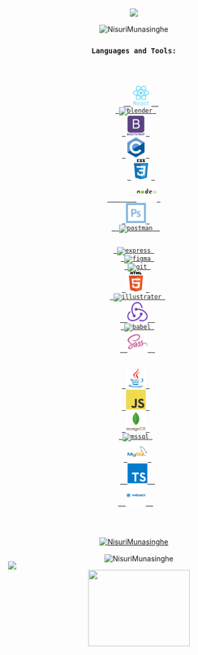 

<!--
**NisuriMunasinghe/NisuriMunasinghe** is a ✨ _special_ ✨ repository because its `README.md` (this file) appears on your GitHub profile.

Here are some ideas to get you started:

- 🔭 I’m currently working on ...
- 🌱 I’m currently learning ...
- 👯 I’m looking to collaborate on ...
- 🤔 I’m looking for help with ...
- 💬 Ask me about ...
- 📫 How to reach me: ...
- 😄 Pronouns: ...
- ⚡ Fun fact: ...
<h1 align="center" style="color:blue;">Hi there 👋</h1>
<img src="https://cdn.dribbble.com/users/31818/screenshots/2091618/dribbb.gif" width="384" height="80"/>
<img src="https://cdn.dribbble.com/users/31818/screenshots/2091618/dribbb.gif" width="284" height="80"/>
<img src="https://cdn.dribbble.com/users/31818/screenshots/2091618/dribbb.gif" width="284" height="80"/>

<p style="float: left">&nbsp;<img align="center" src="https://github-readme-stats.vercel.app/api/top-langs/?username=NisuriMunasinghe&count_private=true&layout=compact&langs_count=10" /></p> 




[![Top Langs](https://github-readme-stats.vercel.app/api/top-langs/?username=NisuriMunasinghe)](https://github.com/NisuriMunasinghe/github-readme-stats)

-->






<div align="center" style="margin: auto; display: block" >
  <img align="center" src="https://capsule-render.vercel.app/api?animation=fadeIn&type=waving&color=gradient&height=180&section=header&text=Hi%20there!%20ヾ(＾-＾)ノ&desc=%20&fontSize=25&descSize=20&fontAlignY=30" />
  
  
  <p><img align="center" src="https://komarev.com/ghpvc/?username=NisuriMunasinghe&color=brightgreen" alt="NisuriMunasinghe" /></p>
  
  </div>
  
 <code><h3 align="center">Languages and Tools:</h3>
<p align="center"> 
     <a href="https://reactjs.org/" target="_blank"><kbd>  <img src="https://raw.githubusercontent.com/devicons/devicon/master/icons/react/react-original-wordmark.svg" alt="react" width="40" height="40"/></kbd>  </a> 
  <a href="https://www.blender.org/" target="_blank"> <kbd ><img src="https://download.blender.org/branding/community/blender_community_badge_white.svg" alt="blender" width="40" height="40"/> </kbd></a> 
  <a href="https://getbootstrap.com" target="_blank"> <kbd><img src="https://raw.githubusercontent.com/devicons/devicon/master/icons/bootstrap/bootstrap-plain-wordmark.svg" alt="bootstrap" width="40" height="40"/> </kbd></a> 
  <a href="https://www.cprogramming.com/" target="_blank"> <kbd><img src="https://raw.githubusercontent.com/devicons/devicon/master/icons/c/c-original.svg" alt="c" width="40" height="40"/> </kbd></a> 
    <a href="https://www.w3schools.com/css/" target="_blank"><kbd> <img src="https://raw.githubusercontent.com/devicons/devicon/master/icons/css3/css3-original-wordmark.svg" alt="css3" width="40" height="40"/></kbd> 
       <a href="https://nodejs.org" target="_blank"> <kbd><img src="https://raw.githubusercontent.com/devicons/devicon/master/icons/nodejs/nodejs-original-wordmark.svg" alt="nodejs" width="40" height="40"/></kbd> </a>
  <a href="https://www.photoshop.com/en" target="_blank"><kbd> <img src="https://raw.githubusercontent.com/devicons/devicon/master/icons/photoshop/photoshop-line.svg" alt="photoshop" width="40" height="40"/> </kbd></a> 
  <a href="https://postman.com" target="_blank"> <kbd> <img src="https://www.vectorlogo.zone/logos/getpostman/getpostman-icon.svg" alt="postman" width="40" height="40"/></kbd>  </a> 
  <br>
</a> <a href="https://expressjs.com" target="_blank"> <kbd><img src="https://img2.pngio.com/express-js-png-5-png-image-expressjs-png-800_800.png" alt="express" width="40" height="40"/> </kbd></a> 
  <a href="https://www.figma.com/" target="_blank"> <kbd><img src="https://www.vectorlogo.zone/logos/figma/figma-icon.svg" alt="figma" width="40" height="40"/></kbd> </a>
  <a href="https://git-scm.com/" target="_blank"><kbd> <img src="https://www.vectorlogo.zone/logos/git-scm/git-scm-icon.svg" alt="git" width="40" height="40"/></kbd> </a>
  <a href="https://www.w3.org/html/" target="_blank"><kbd> <img src="https://raw.githubusercontent.com/devicons/devicon/master/icons/html5/html5-original-wordmark.svg" alt="html5" width="40" height="40"/> </kbd></a> 
  <a href="https://www.adobe.com/in/products/illustrator.html" target="_blank"><kbd> <img src="https://www.vectorlogo.zone/logos/adobe_illustrator/adobe_illustrator-icon.svg" alt="illustrator" width="40" height="40"/> </a></kbd>
   <a href="https://redux.js.org" target="_blank"> <kbd> <img src="https://raw.githubusercontent.com/devicons/devicon/master/icons/redux/redux-original.svg" alt="redux" width="40" height="40"/></kbd>  </a> 
   <a href="https://babeljs.io/" target="_blank"> <kbd ><img src="https://upload.wikimedia.org/wikipedia/commons/thumb/0/02/Babel_Logo.svg/1280px-Babel_Logo.svg.png" alt="babel" width="40" height="40"/> </kbd></a> 
   <a href="https://sass-lang.com" target="_blank"><kbd>  <img src="https://raw.githubusercontent.com/devicons/devicon/master/icons/sass/sass-original.svg" alt="sass" width="40" height="40"/> </kbd> </a> 
  <br>
  <a href="https://www.java.com" target="_blank"> <kbd><img src="https://raw.githubusercontent.com/devicons/devicon/master/icons/java/java-original.svg" alt="java" width="40" height="40"/> </kbd></a> 
  <a href="https://developer.mozilla.org/en-US/docs/Web/JavaScript" target="_blank"> <kbd><img src="https://raw.githubusercontent.com/devicons/devicon/master/icons/javascript/javascript-original.svg" alt="javascript" width="40" height="40"/> </kbd></a> 
  <a href="https://www.mongodb.com/" target="_blank"> <kbd><img src="https://raw.githubusercontent.com/devicons/devicon/master/icons/mongodb/mongodb-original-wordmark.svg" alt="mongodb" width="40" height="40"/> </kbd></a> 
  <a href="https://www.microsoft.com/en-us/sql-server" target="_blank"><kbd> <img src="https://brandslogos.com/wp-content/uploads/thumbs/microsoft-sql-server-logo-vector.svg" alt="mssql" width="40" height="40"/></kbd> </a> 
  <a href="https://www.mysql.com/" target="_blank"> <kbd><img src="https://raw.githubusercontent.com/devicons/devicon/master/icons/mysql/mysql-original-wordmark.svg" alt="mysql" width="40" height="40"/></kbd> </a>
   <a href="https://www.typescriptlang.org/" target="_blank"><kbd>  <img src="https://raw.githubusercontent.com/devicons/devicon/master/icons/typescript/typescript-original.svg" alt="typescript" width="40" height="40"/></kbd>  </a> 
  <a href="https://webpack.js.org" target="_blank"> <kbd> <img src="https://raw.githubusercontent.com/devicons/devicon/d00d0969292a6569d45b06d3f350f463a0107b0d/icons/webpack/webpack-original-wordmark.svg" alt="webpack" width="40" height="40"/></kbd>  </a> </p></code>
  <br>
    <br>
   

  

  
  

<p align="Center" > <a href="https://github.com/ryo-ma/github-profile-trophy"><img src="https://github-profile-trophy.vercel.app/?username=NisuriMunasinghe&&count_private=true&no-bg-true&theme=darkhub" alt="NisuriMunasinghe" /></a> </p>



<div align="center" style="margin: auto; display: block" >
  



<p style="float: left">&nbsp;<img align="center" src="https://github-readme-stats.vercel.app/api?username=NisuriMunasinghe&count_private=true&show_icons=true&locale=en&theme=chartreuse-dark"NisuriMunasinghe" /></p>

<p><img align="center" src="https://github-readme-streak-stats.herokuapp.com/?user=NisuriMunasinghe&theme=chartreuse-dark" alt="NisuriMunasinghe" /></p>



<img src="https://i.pinimg.com/originals/5c/dd/ad/5cddadeb5ed4d48a582cfeb328160826.gif" width="200" height="150"/>







<div/>
